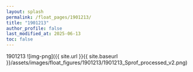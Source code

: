 ```yaml
---
layout: splash
permalink: /float_pages/1901213/
title: "1901213"
author_profile: false
last_modified_at: 2025-06-13
toc: false
---
```

 
1901213
![img-png]({{ site.url }}{{ site.baseurl }}/assets/images/float_figures/1901213/1901213_Sprof_processed_v2.png)